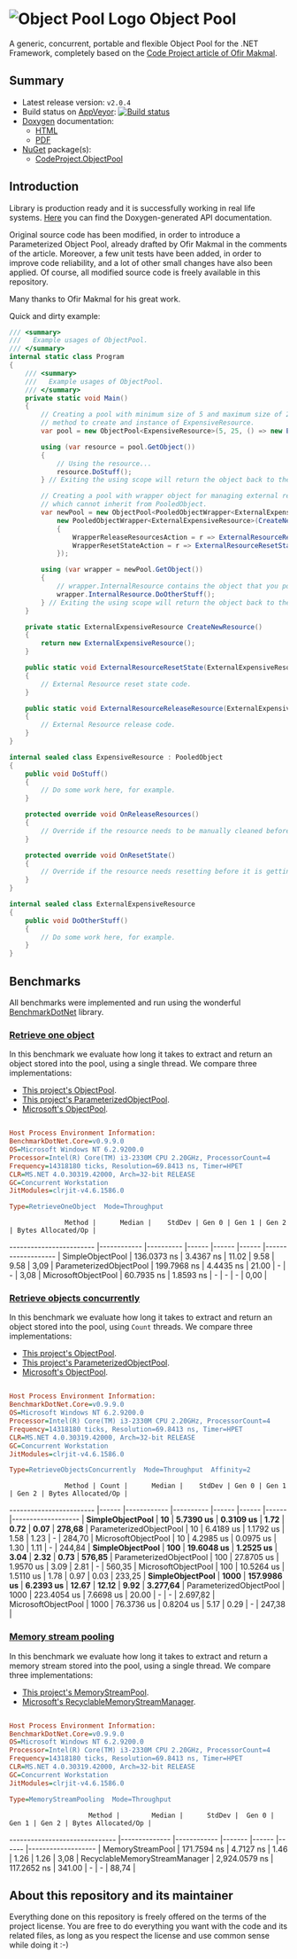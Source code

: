 ![](https://googledrive.com/host/0B8v0ikF4z2BiR29YQmxfSlE1Sms/Progetti/ObjectPool/logo-64.png "Object Pool Logo") Object Pool
=============================================================================================================================

A generic, concurrent, portable and flexible Object Pool for the .NET Framework, completely based on the [Code Project article of Ofir Makmal](http://www.codeproject.com/Articles/535735/Implementing-a-Generic-Object-Pool-in-NET).

## Summary ##

* Latest release version: `v2.0.4`
* Build status on [AppVeyor](https://ci.appveyor.com): [![Build status](https://ci.appveyor.com/api/projects/status/r4qnqaqj9ri6cicn?svg=true)](https://ci.appveyor.com/project/pomma89/objectpool)
* [Doxygen](http://www.stack.nl/~dimitri/doxygen/index.html) documentation: 
    + [HTML](https://goo.gl/RVA7mV)
    + [PDF](https://goo.gl/U6dNkt)
* [NuGet](https://www.nuget.org) package(s):
    + [CodeProject.ObjectPool](https://nuget.org/packages/CodeProject.ObjectPool/)

## Introduction ##

Library is production ready and it is successfully working in real life systems. [Here](https://4538d366a46bbb00d202aaaa7b99c4e50320a061.googledrive.com/host/0B8v0ikF4z2BiR29YQmxfSlE1Sms/Progetti/ObjectPool/doc/index.html) you can find the Doxygen-generated API documentation.

Original source code has been modified, in order to introduce a Parameterized Object Pool, already drafted by Ofir Makmal in the comments of the article. 
Moreover, a few unit tests have been added, in order to improve code reliability, and a lot of other small changes have also been applied. 
Of course, all modified source code is freely available in this repository.

Many thanks to Ofir Makmal for his great work.

Quick and dirty example:


```cs
/// <summary>
///   Example usages of ObjectPool.
/// </summary>
internal static class Program
{
    /// <summary>
    ///   Example usages of ObjectPool.
    /// </summary>
    private static void Main()
    {
        // Creating a pool with minimum size of 5 and maximum size of 25, using custom Factory
        // method to create and instance of ExpensiveResource.
        var pool = new ObjectPool<ExpensiveResource>(5, 25, () => new ExpensiveResource(/* resource specific initialization */));

        using (var resource = pool.GetObject())
        {
            // Using the resource...
            resource.DoStuff();
        } // Exiting the using scope will return the object back to the pool.

        // Creating a pool with wrapper object for managing external resources, that is, classes
        // which cannot inherit from PooledObject.
        var newPool = new ObjectPool<PooledObjectWrapper<ExternalExpensiveResource>>(() =>
            new PooledObjectWrapper<ExternalExpensiveResource>(CreateNewResource())
            {
                WrapperReleaseResourcesAction = r => ExternalResourceReleaseResource(r),
                WrapperResetStateAction = r => ExternalResourceResetState(r)
            });

        using (var wrapper = newPool.GetObject())
        {
            // wrapper.InternalResource contains the object that you pooled.
            wrapper.InternalResource.DoOtherStuff();
        } // Exiting the using scope will return the object back to the pool.
    }

    private static ExternalExpensiveResource CreateNewResource()
    {
        return new ExternalExpensiveResource();
    }

    public static void ExternalResourceResetState(ExternalExpensiveResource resource)
    {
        // External Resource reset state code.
    }

    public static void ExternalResourceReleaseResource(ExternalExpensiveResource resource)
    {
        // External Resource release code.
    }
}

internal sealed class ExpensiveResource : PooledObject
{
    public void DoStuff()
    {
        // Do some work here, for example.
    }

    protected override void OnReleaseResources()
    {
        // Override if the resource needs to be manually cleaned before the memory is reclaimed.
    }

    protected override void OnResetState()
    {
        // Override if the resource needs resetting before it is getting back into the pool.
    }
}

internal sealed class ExternalExpensiveResource
{
    public void DoOtherStuff()
    {
        // Do some work here, for example.
    }
}
```

## Benchmarks ##

All benchmarks were implemented and run using the wonderful [BenchmarkDotNet](https://github.com/PerfDotNet/BenchmarkDotNet) library.

### [Retrieve one object](https://github.com/pomma89/ObjectPool/blob/master/ObjectPool.Benchmarks/RetrieveOneObject.cs) ###

In this benchmark we evaluate how long it takes to extract and return an object stored into the pool, using a single thread. We compare three implementations:

* [This project's ObjectPool](https://github.com/pomma89/ObjectPool/blob/master/ObjectPool/ObjectPool.cs).
* [This project's ParameterizedObjectPool](https://github.com/pomma89/ObjectPool/blob/master/ObjectPool/ParameterizedObjectPool.cs).
* [Microsoft's ObjectPool](http://www.nuget.org/packages/Microsoft.Extensions.ObjectPool/).

```ini

Host Process Environment Information:
BenchmarkDotNet.Core=v0.9.9.0
OS=Microsoft Windows NT 6.2.9200.0
Processor=Intel(R) Core(TM) i3-2330M CPU 2.20GHz, ProcessorCount=4
Frequency=14318180 ticks, Resolution=69.8413 ns, Timer=HPET
CLR=MS.NET 4.0.30319.42000, Arch=32-bit RELEASE
GC=Concurrent Workstation
JitModules=clrjit-v4.6.1586.0

Type=RetrieveOneObject  Mode=Throughput  

```
                  Method |      Median |    StdDev | Gen 0 | Gen 1 | Gen 2 | Bytes Allocated/Op |
------------------------ |------------ |---------- |------ |------ |------ |------------------- |
        SimpleObjectPool | 136.0373 ns | 3.4367 ns | 11.02 |  9.58 |  9.58 |               3,09 |
 ParameterizedObjectPool | 199.7968 ns | 4.4435 ns | 21.00 |     - |     - |               3,08 |
     MicrosoftObjectPool |  60.7935 ns | 1.8593 ns |     - |     - |     - |               0,00 |

### [Retrieve objects concurrently](https://github.com/pomma89/ObjectPool/blob/master/ObjectPool.Benchmarks/RetrieveObjectsConcurrently.cs) ###

In this benchmark we evaluate how long it takes to extract and return an object stored into the pool, using `Count` threads. We compare three implementations:

* [This project's ObjectPool](https://github.com/pomma89/ObjectPool/blob/master/ObjectPool/ObjectPool.cs).
* [This project's ParameterizedObjectPool](https://github.com/pomma89/ObjectPool/blob/master/ObjectPool/ParameterizedObjectPool.cs).
* [Microsoft's ObjectPool](http://www.nuget.org/packages/Microsoft.Extensions.ObjectPool/).

```ini

Host Process Environment Information:
BenchmarkDotNet.Core=v0.9.9.0
OS=Microsoft Windows NT 6.2.9200.0
Processor=Intel(R) Core(TM) i3-2330M CPU 2.20GHz, ProcessorCount=4
Frequency=14318180 ticks, Resolution=69.8413 ns, Timer=HPET
CLR=MS.NET 4.0.30319.42000, Arch=32-bit RELEASE
GC=Concurrent Workstation
JitModules=clrjit-v4.6.1586.0

Type=RetrieveObjectsConcurrently  Mode=Throughput  Affinity=2  

```
                  Method | Count |      Median |    StdDev | Gen 0 | Gen 1 | Gen 2 | Bytes Allocated/Op |
------------------------ |------ |------------ |---------- |------ |------ |------ |------------------- |
        **SimpleObjectPool** |    **10** |   **5.7390 us** | **0.3109 us** |  **1.72** |  **0.72** |  **0.07** |             **278,68** |
 ParameterizedObjectPool |    10 |   6.4189 us | 1.1792 us |  1.58 |  1.23 |     - |             284,70 |
     MicrosoftObjectPool |    10 |   4.2985 us | 0.0975 us |  1.30 |  1.11 |     - |             244,84 |
        **SimpleObjectPool** |   **100** |  **19.6048 us** | **1.2525 us** |  **3.04** |  **2.32** |  **0.73** |             **576,85** |
 ParameterizedObjectPool |   100 |  27.8705 us | 1.9570 us |  3.09 |  2.81 |     - |             560,35 |
     MicrosoftObjectPool |   100 |  10.5264 us | 1.5110 us |  1.78 |  0.97 |  0.03 |             233,25 |
        **SimpleObjectPool** |  **1000** | **157.9986 us** | **6.2393 us** | **12.67** | **12.12** |  **9.92** |           **3.277,64** |
 ParameterizedObjectPool |  1000 | 223.4054 us | 7.6698 us | 20.00 |     - |     - |           2.697,82 |
     MicrosoftObjectPool |  1000 |  76.3736 us | 0.8204 us |  5.17 |  0.29 |     - |             247,38 |

### [Memory stream pooling](https://github.com/pomma89/ObjectPool/blob/master/ObjectPool.Benchmarks/MemoryStreamPooling.cs) ###

In this benchmark we evaluate how long it takes to extract and return a memory stream stored into the pool, using a single thread. We compare three implementations:

* [This project's MemoryStreamPool](https://github.com/pomma89/ObjectPool/blob/master/ObjectPool/Specialized/MemoryStreamPool.cs).
* [Microsoft's RecyclableMemoryStreamManager](http://www.nuget.org/packages/Microsoft.IO.RecyclableMemoryStream/).

```ini

Host Process Environment Information:
BenchmarkDotNet.Core=v0.9.9.0
OS=Microsoft Windows NT 6.2.9200.0
Processor=Intel(R) Core(TM) i3-2330M CPU 2.20GHz, ProcessorCount=4
Frequency=14318180 ticks, Resolution=69.8413 ns, Timer=HPET
CLR=MS.NET 4.0.30319.42000, Arch=32-bit RELEASE
GC=Concurrent Workstation
JitModules=clrjit-v4.6.1586.0

Type=MemoryStreamPooling  Mode=Throughput  

```
                        Method |        Median |      StdDev |  Gen 0 | Gen 1 | Gen 2 | Bytes Allocated/Op |
------------------------------ |-------------- |------------ |------- |------ |------ |------------------- |
              MemoryStreamPool |   171.7594 ns |   4.7127 ns |   1.46 |  1.26 |  1.26 |               3,08 |
 RecyclableMemoryStreamManager | 2,924.0579 ns | 117.2652 ns | 341.00 |     - |     - |              88,74 |

## About this repository and its maintainer ##

Everything done on this repository is freely offered on the terms of the project license. You are free to do everything you want with the code and its related files, as long as you respect the license and use common sense while doing it :-)

